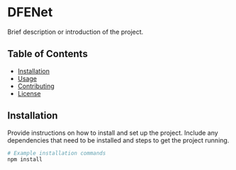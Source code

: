 # DFENet

Brief description or introduction of the project.

## Table of Contents

- [Installation](#installation)
- [Usage](#usage)
- [Contributing](#contributing)
- [License](#license)

## Installation

Provide instructions on how to install and set up the project. Include any dependencies that need to be installed and steps to get the project running.

```bash
# Example installation commands
npm install
